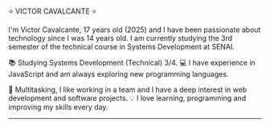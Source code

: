 ⭐ VICTOR CAVALCANTE ⭐

I'm Victor Cavalcante, 17 years old (2025) and I have been passionate about technology since I was 14 years old. I am currently studying the 3rd semester of the technical course in Systems Development at SENAI.

📚 Studying Systems Development (Technical) 3/4.
💻 I have experience in JavaScript and am always exploring new programming languages.

🤹 Multitasking, I like working in a team and I have a deep interest in web development and software projects.
💡 I love learning, programming and improving my skills every day.

-----------------------------------------------------------------------------------------------------------------------------------------------------------------------------------------------------------------------
